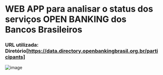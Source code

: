 # WEB APP para analisar o status dos serviços OPEN BANKING dos Bancos Brasileiros

### URL utilizada: Diretório[https://data.directory.openbankingbrasil.org.br/participants]

![image](https://user-images.githubusercontent.com/49921028/121458384-a1f2b700-c97f-11eb-8fd2-d3e9977fb469.png)
